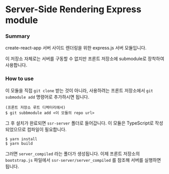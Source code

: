 # Server-Side Rendering Express module

### Summary

create-react-app 서버 사이드 렌더링을 위한 express.js 서버 모듈입니다.

이 저장소 자체로는 서버를 구동할 수 없지만 프론트 저장소에 submodule로 장착하여 사용합니다.

### How to use

이 모듈을 직접 `git clone` 받는 것이 아니라, 사용하려는 프론트 저장소에서 `git submodule add` 명령어로 추가하시면 됩니다.

```
(프론트 저장소 루트 디렉터리에서)
$ git subbmodule add <이 모듈의 repo url>
```
 
그 후 설치가 완료되면 `ssr-server` 폴더로 들어갑니다.
이 모듈은 TypeScript로 작성되었으므로 컴파일이 필요합니다.

```
$ yarn install
$ yarn build
```

그러면 `server_compiled` 라는 폴더가 생성됩니다. 이제 프론트 저장소의 `bootstrap.js` 파일에서 `ssr-server/server_compiled` 를 참조해 서버를 실행하면 됩니다. 

